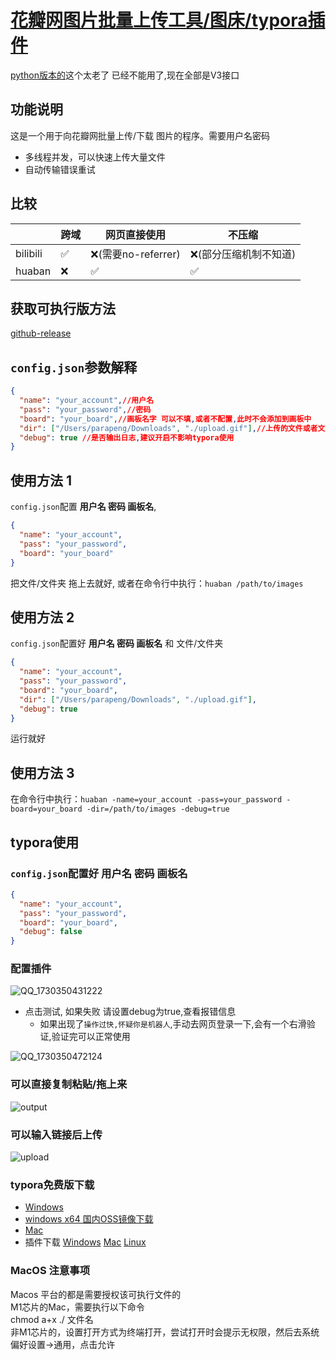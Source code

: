# [花瓣网图片批量上传工具/图床/typora插件]()
[python版本的](https://github.com/Pingze-github/HuabanBatchUpload)这个太老了 已经不能用了,现在全部是V3接口
## 功能说明
这是一个用于向花瓣网批量上传/下载 图片的程序。需要用户名密码
+ 多线程并发，可以快速上传大量文件
+ 自动传输错误重试
## 比较
|          | 跨域 | 网页直接使用 | 不压缩          |
|----------|---|--------|--------------|
| bilibili | ✅ | ❌(需要no-referrer)  | ❌(部分压缩机制不知道) |
| huaban   | ❌ | ✅      | ✅            |
## 获取可执行版方法
[github-release](https://github.com/pzx21521/HuabanBatchUpload/releases)
## `config.json`参数解释
```json
{
  "name": "your_account",//用户名
  "pass": "your_password",//密码
  "board": "your_board",//画板名字 可以不填,或者不配置,此时不会添加到画板中
  "dir": ["/Users/parapeng/Downloads", "./upload.gif"],//上传的文件或者文件夹,在传参的时候,参数会替换改配置
  "debug": true //是否输出日志,建议开启不影响typora使用
}
```
## 使用方法 1
`config.json`配置 **用户名 密码 画板名**,

```json
{
  "name": "your_account",
  "pass": "your_password",
  "board": "your_board"
}
```
把文件/文件夹 拖上去就好, 或者在命令行中执行：`huaban /path/to/images`
## 使用方法 2
`config.json`配置好 **用户名 密码 画板名** 和 文件/文件夹
```json
{
  "name": "your_account",
  "pass": "your_password",
  "board": "your_board",
  "dir": ["/Users/parapeng/Downloads", "./upload.gif"],
  "debug": true
}
```
运行就好

## 使用方法 3
在命令行中执行：`huaban -name=your_account -pass=your_password -board=your_board -dir=/path/to/images -debug=true`

## typora使用
### `config.json`配置好 **用户名 密码 画板名** 
```json
{
  "name": "your_account",
  "pass": "your_password",
  "board": "your_board",
  "debug": false
}
```
### 配置插件

![QQ_1730350431222](https://gd-hbimg.huaban.com/21626e75dd404d7c5de6003edee2022f07d24abf23968-e0dCE7)

+ 点击测试, 如果失败 请设置debug为true,查看报错信息
  + 如果出现了`操作过快,怀疑你是机器人`,手动去网页登录一下,会有一个右滑验证,验证完可以正常使用

![QQ_1730350472124](https://gd-hbimg.huaban.com/b5c7a212001b0ad6b4e15e70d9d4b5384f911e4f2cd95-lCcIAs)

### 可以直接复制粘贴/拖上来

![output](https://gd-hbimg.huaban.com/1c528e76c82479b818d39069980c7a5d1743e96f5797f-8iQEPg)

### 可以输入链接后上传

![upload](https://gd-hbimg.huaban.com/e5c68d00cad1add003e94fbc42426100403f3e6f1187a7-dJC6l9)


### typora免费版下载
- [Windows](https://typora.io/windows/dev_release.html)
- [windows x64 国内OSS镜像下载](https://jiali0126.oss-cn-shenzhen.aliyuncs.com/typora/typora-update-x64-1117.exe)
- [Mac](https://typora.io/dev_release.html)
- 插件下载
  [Windows](http://app.parap.us.kg/huaban/huaban.exe)
  [Mac](http://app.parap.us.kg/huaban/huaban)
  [Linux](http://app.parap.us.kg/huaban/huaban_linux)
### MacOS 注意事项
Macos 平台的都是需要授权该可执行文件的  
M1芯片的Mac，需要执行以下命令  
chmod a+x ./ 文件名  
非M1芯片的，设置打开方式为终端打开，尝试打开时会提示无权限，然后去系统偏好设置->通用，点击允许   
